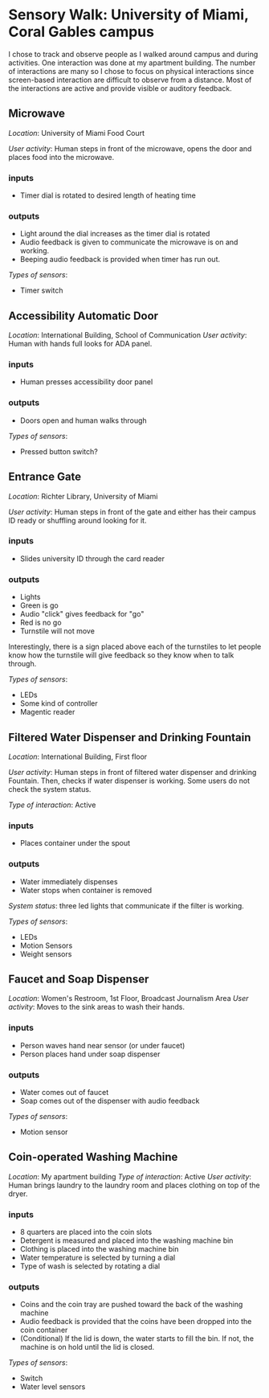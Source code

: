 # Sensory Walk: University of Miami, Coral Gables campus

I chose to track and observe people as I walked around campus and during activities. One interaction was done at my apartment building. The number of interactions are many so I chose to focus on physical interactions since screen-based interaction are difficult to observe from a distance. Most of the interactions are active and provide visible or auditory feedback.

## Microwave
*Location*: University of Miami Food Court

*User activity*: Human steps in front of the microwave, opens the door and places food into the microwave.

### inputs
* Timer dial is rotated to desired length of heating time

### outputs
* Light around the dial increases as the timer dial is rotated
* Audio feedback is given to communicate the microwave is on and working.
* Beeping audio feedback is provided when timer has run out.

*Types of sensors*:
* Timer switch

## Accessibility Automatic Door
*Location*: International Building, School of Communication
*User activity*: Human with hands full looks for ADA panel.

### inputs
* Human presses accessibility door panel

### outputs
* Doors open and human walks through

*Types of sensors*:
* Pressed button switch?

## Entrance Gate
*Location*: Richter Library, University of Miami

*User activity*: Human steps in front of the gate and either has their campus ID ready or shuffling around looking for it.

### inputs
* Slides university ID through the card reader

### outputs
* Lights
* Green is go
* Audio "click" gives feedback for "go"
* Red is no go
* Turnstile will not move

Interestingly, there is a sign placed above each of the turnstiles to let people know how the turnstile will give feedback so they know when to talk through.

*Types of sensors*:
* LEDs
* Some kind of controller
* Magentic reader


## Filtered Water Dispenser and Drinking Fountain
*Location*: International Building, First floor

*User activity*: Human steps in front of filtered water dispenser and drinking Fountain. Then, checks if water dispenser is working. Some users do not check the system status.

*Type of interaction*: Active

### inputs
* Places container under the spout

### outputs
* Water immediately dispenses
* Water stops when container is removed

*System status*: three led lights that communicate if the filter is working.

*Types of sensors*:
* LEDs
* Motion Sensors
* Weight sensors

## Faucet and Soap Dispenser
*Location*: Women's Restroom, 1st Floor, Broadcast Journalism Area
*User activity*: Moves to the sink areas to wash their hands.

### inputs
* Person waves hand near sensor (or under faucet)
* Person places hand under soap dispenser

### outputs
* Water comes out of faucet
* Soap comes out of the dispenser with audio feedback

*Types of sensors*:
* Motion sensor

## Coin-operated Washing Machine
*Location*: My apartment building
*Type of interaction*: Active
*User activity*: Human brings laundry to the laundry room and places clothing on top of the dryer.

### inputs
* 8 quarters are placed into the coin slots
* Detergent is measured and placed into the washing machine bin
* Clothing is placed into the washing machine bin
* Water temperature is selected by turning a dial
* Type of wash is selected by rotating a dial

### outputs
* Coins and the coin tray are pushed toward the back of the washing machine
* Audio feedback is provided that the coins have been dropped into the coin container
* (Conditional) If the lid is down, the water starts to fill the bin. If not, the machine is on hold until the lid is closed.

*Types of sensors*:
* Switch
* Water level sensors
